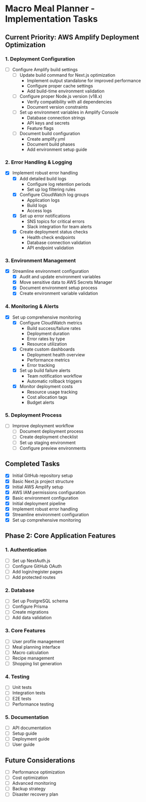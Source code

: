 # Macro Meal Planner - Implementation Tasks

## Current Priority: AWS Amplify Deployment Optimization

### 1. Deployment Configuration
- [ ] Configure Amplify build settings
  - [ ] Update build command for Next.js optimization
    - Implement output standalone for improved performance
    - Configure proper cache settings
    - Add build-time environment validation
  - [ ] Configure proper Node.js version (v18.x)
    - Verify compatibility with all dependencies
    - Document version constraints
  - [ ] Set up environment variables in Amplify Console
    - Database connection strings
    - API keys and secrets
    - Feature flags
  - [ ] Document build configuration
    - Create amplify.yml
    - Document build phases
    - Add environment setup guide

### 2. Error Handling & Logging
- [x] Implement robust error handling
  - [x] Add detailed build logs
    - Configure log retention periods
    - Set up log filtering rules
  - [x] Configure CloudWatch log groups
    - Application logs
    - Build logs
    - Access logs
  - [x] Set up error notifications
    - SNS topics for critical errors
    - Slack integration for team alerts
  - [x] Create deployment status checks
    - Health check endpoints
    - Database connection validation
    - API endpoint validation

### 3. Environment Management
- [x] Streamline environment configuration
  - [x] Audit and update environment variables
  - [x] Move sensitive data to AWS Secrets Manager
  - [x] Document environment setup process
  - [x] Create environment variable validation

### 4. Monitoring & Alerts
- [x] Set up comprehensive monitoring
  - [x] Configure CloudWatch metrics
    - Build success/failure rates
    - Deployment duration
    - Error rates by type
    - Resource utilization
  - [x] Create custom dashboards
    - Deployment health overview
    - Performance metrics
    - Error tracking
  - [x] Set up build failure alerts
    - Team notification workflow
    - Automatic rollback triggers
  - [x] Monitor deployment costs
    - Resource usage tracking
    - Cost allocation tags
    - Budget alerts

### 5. Deployment Process
- [ ] Improve deployment workflow
  - [ ] Document deployment process
  - [ ] Create deployment checklist
  - [ ] Set up staging environment
  - [ ] Configure preview environments

## Completed Tasks
- [x] Initial GitHub repository setup
- [x] Basic Next.js project structure
- [x] Initial AWS Amplify setup
- [x] AWS IAM permissions configuration
- [x] Basic environment configuration
- [x] Initial deployment pipeline
- [x] Implement robust error handling
- [x] Streamline environment configuration
- [x] Set up comprehensive monitoring

## Phase 2: Core Application Features

### 1. Authentication
- [ ] Set up NextAuth.js
- [ ] Configure GitHub OAuth
- [ ] Add login/register pages
- [ ] Add protected routes

### 2. Database
- [ ] Set up PostgreSQL schema
- [ ] Configure Prisma
- [ ] Create migrations
- [ ] Add data validation

### 3. Core Features
- [ ] User profile management
- [ ] Meal planning interface
- [ ] Macro calculation
- [ ] Recipe management
- [ ] Shopping list generation

### 4. Testing
- [ ] Unit tests
- [ ] Integration tests
- [ ] E2E tests
- [ ] Performance testing

### 5. Documentation
- [ ] API documentation
- [ ] Setup guide
- [ ] Deployment guide
- [ ] User guide

## Future Considerations
- [ ] Performance optimization
- [ ] Cost optimization
- [ ] Advanced monitoring
- [ ] Backup strategy
- [ ] Disaster recovery plan